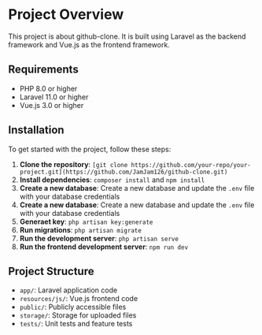 # Project Overview
This project is about github-clone. It is built using Laravel as the backend framework and Vue.js as the frontend framework.

## Requirements
* PHP 8.0 or higher
* Laravel 11.0 or higher
* Vue.js 3.0 or higher


## Installation
To get started with the project, follow these steps:
1. **Clone the repository**: `[git clone https://github.com/your-repo/your-project.git](https://github.com/JamJam126/github-clone.git)`
2. **Install dependencies**: `composer install` and `npm install`
3. **Create a new database**: Create a new database and update the `.env` file with your database credentials
4. **Create a new database**: Create a new database and update the `.env` file with your database credentials
5. **Generaet key**: `php artisan key:generate`
6. **Run migrations**: `php artisan migrate`
7. **Run the development server**: `php artisan serve`
8. **Run the frontend development server**: `npm run dev`

## Project Structure
* `app/`: Laravel application code
* `resources/js/`: Vue.js frontend code
* `public/`: Publicly accessible files
* `storage/`: Storage for uploaded files
* `tests/`: Unit tests and feature tests
